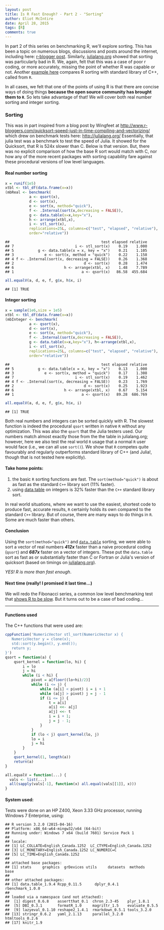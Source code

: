 ```yaml
---
layout: post
title: Is R Fast Enough? - Part 2 - "Sorting"
author: Eliot McIntire
date: April 28, 2015
tags: [R]
comments: true
---
```


In part 2 of this series on benchmarking R, we'll explore sorting. This has been a topic on numerous blogs, discussions and posts around the internet, including here: [r-blogger post](http://www.r-bloggers.com/quicksort-speed-just-in-time-compiling-and-vectorizing/). Similarly, [julialang.org](http://julialang.org) showed that sorting was particularly bad in R. We, again, felt that this was a case of poor r coding, or more accurately, missing the point of whether R was capable or not. Another [example here](http://gallery.rcpp.org/articles/sorting/) compares R sorting with standard library of C++, called from `R`. 

In all cases, we felt that one of the points of using R is that there are concise ways of doing things **because the open source community has brought them to `R`**. So lets take advantage of that! We will cover both real number sorting and integer sorting. 

### Sorting






This was in part inspired from a blog post by Wingfeet at http://www.r-bloggers.com/quicksort-speed-just-in-time-compiling-and-vectorizing/ which drew on benchmark tests here: http://julialang.org/ 
Essentially, that julia test was a benchmark to test the speed of Julia. It showed for the Quicksort, that R is 524x slower than C. Below is that version. But, there was no explicit comparison of how the base R sort would match with C, nor how any of the more recent packages with sorting capability fare against these procedural versions of low level languages. 




#### Real number sorting


```r
x = runif(1e5)
xtbl <- tbl_df(data.frame(x=x))
(mbReal <- benchmark(
           a <- qsort(x), 
           d <- sort(x), 
           e <- sort(x, method="quick"),
           f <- .Internal(sort(x,decreasing = FALSE)),
           g <- data.table(x=x,key="x"), 
           h <- arrange(xtbl,x),
           i <- stl_sort(x),
           replications=25L, columns=c("test", "elapsed", "relative"),
           order="relative"))
```

```
##                                          test elapsed relative
## 7                            i <- stl_sort(x)    0.19    1.000
## 5           g <- data.table(x = x, key = "x")    0.21    1.105
## 3              e <- sort(x, method = "quick")    0.22    1.158
## 4 f <- .Internal(sort(x, decreasing = FALSE))    0.26    1.368
## 2                                d <- sort(x)    0.28    1.474
## 6                       h <- arrange(xtbl, x)    1.48    7.789
## 1                               a <- qsort(x)   86.58  455.684
```

```r
all.equalV(a, d, e, f, g$x, h$x, i)
```

```
## [1] TRUE
```

#### Integer sorting


```r
x = sample(1e6,size = 1e5)
xtbl <- tbl_df(data.frame(x=x))
(mbInteger <- benchmark(
           a <- qsort(x), 
           d <- sort(x), 
           e <- sort(x, method="quick"), 
           f <- .Internal(sort(x,decreasing = FALSE)),
           g <- data.table(x=x,key="x"), h<-arrange(xtbl,x),
           i <- stl_sort(x),
           replications=25L, columns=c("test", "elapsed", "relative"),
           order="relative"))
```

```
##                                          test elapsed relative
## 5           g <- data.table(x = x, key = "x")    0.13    1.000
## 3              e <- sort(x, method = "quick")    0.17    1.308
## 7                            i <- stl_sort(x)    0.19    1.462
## 4 f <- .Internal(sort(x, decreasing = FALSE))    0.23    1.769
## 2                                d <- sort(x)    0.25    1.923
## 6                       h <- arrange(xtbl, x)    0.67    5.154
## 1                               a <- qsort(x)   89.28  686.769
```

```r
all.equalV(a, d, e, f, g$x, h$x, i)
```

```
## [1] TRUE
```

Both real numbers and integers can be sorted quickly with R. The slowest function is indeed the procedural `qsort` written in native `R` without any optimization. This was also the `qsort` that the Julia testers used. Our numbers match almost exactly those from the the table in julialang.org; however, here we also test the real world `R` usage that a normal `R` user would face (i.e., we can all use `sort()`). We show that `R` competes quite favourably and regularly outperforms standard library of C++ (and Julia!, though that is not tested here explicitly). 

#### Take home points:

1. the basic `R` sorting functions are fast. The `sort(method="quick")` is about as fast as the standard `C++` library sort (11% faster). 
2. using [data.table](http://cran.r-project.org/web/packages/data.table/index.html) on integers is 32% faster than the `C++` standard library sort.

In real world situations, where we want to use the easiest, shortest code to produce fast, accurate results, `R` certainly holds its own compared to the standard `C++` library. But of course, there are many ways to do things in `R`. Some are much faster than others.

#### Conclusion

Using the `sort(method="quick")` and [`data.table`](http://cran.r-project.org/web/packages/data.table/index.html) sorting, we were able to sort a vector of real numbers ***412x*** faster than a naive procedural coding (`qsort`) and ***687x*** faster on a vector of integers. These put the `data.table` sort as fast as or substantially faster than C or Fortran or Julia's version of quicksort (based on timings on [julialang.org](http://julialang.org)).

*YES! R is more than fast enough*.  

#### Next time (really! I promised it last time...)

We will redo the Fibonacci series, a common low level benchmarking test that [shows R to be slow](http://julialang.org).  But it turns out to be a case of bad coding...


--------------------

#### Functions used

The C++ functions that were used are:



```r
cppFunction('NumericVector stl_sort(NumericVector x) {
   NumericVector y = clone(x);
   std::sort(y.begin(), y.end());
   return y;
}')
qsort = function(a) {
    qsort_kernel = function(lo, hi) {
        i = lo
        j = hi
        while (i < hi) {
            pivot = a[floor((lo+hi)/2)]
            while (i <= j) {
                while (a[i] < pivot) i = i + 1
                while (a[j] > pivot) j = j - 1
                if (i <= j) {
                    t = a[i]
                    a[i] <<- a[j]
                    a[j] <<- t
                    i = i + 1;
                    j = j - 1;
                }
            }
            if (lo < j) qsort_kernel(lo, j)
            lo = i
            j = hi
        }
    }
    qsort_kernel(1, length(a))
    return(a)
}

all.equalV = function(...) {
  vals <- list(...)
  all(sapply(vals[-1], function(x) all.equal(vals[[1]], x)))
}
```

#### System used:
Tests were done on an HP Z400, Xeon 3.33 GHz processor, running Windows 7 Enterprise, using:


```
## R version 3.2.0 (2015-04-16)
## Platform: x86_64-w64-mingw32/x64 (64-bit)
## Running under: Windows 7 x64 (build 7601) Service Pack 1
## 
## locale:
## [1] LC_COLLATE=English_Canada.1252  LC_CTYPE=English_Canada.1252   
## [3] LC_MONETARY=English_Canada.1252 LC_NUMERIC=C                   
## [5] LC_TIME=English_Canada.1252    
## 
## attached base packages:
## [1] stats     graphics  grDevices utils     datasets  methods   base     
## 
## other attached packages:
## [1] data.table_1.9.4 Rcpp_0.11.5      dplyr_0.4.1      rbenchmark_1.0.0
## 
## loaded via a namespace (and not attached):
##  [1] digest_0.6.8    assertthat_0.1  chron_2.3-45    plyr_1.8.1     
##  [5] DBI_0.3.1       formatR_1.0     magrittr_1.5    evaluate_0.5.5 
##  [9] lazyeval_0.1.10 reshape2_1.4.1  rmarkdown_0.5.1 tools_3.2.0    
## [13] stringr_0.6.2   yaml_2.1.13     parallel_3.2.0  htmltools_0.2.6
## [17] knitr_1.9
```

